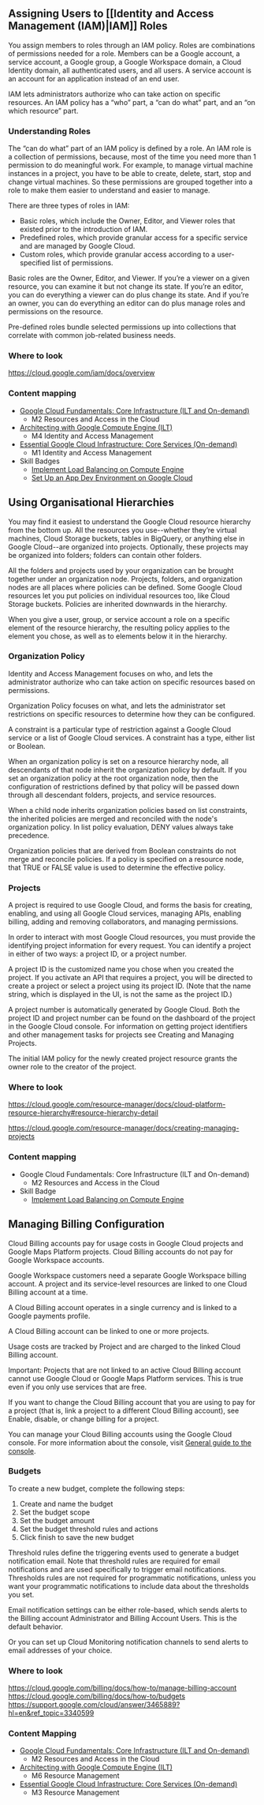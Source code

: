 
## Assigning Users to [[Identity and Access Management (IAM)|IAM]] Roles

You assign members to roles through an IAM policy. Roles are combinations of permissions needed for a role. Members can be a Google account, a service account, a Google group, a Google Workspace domain, a Cloud Identity domain, all authenticated users, and all users. A service account is an account for an application instead of an end user.

IAM lets administrators authorize who can take action on specific resources. An IAM policy has a “who” part, a “can do what” part, and an “on which resource” part.

### Understanding Roles
The “can do what” part of an IAM policy is defined by a role. An IAM role is a collection of permissions, because, most of the time you need more than 1 permission to do meaningful work. For example, to manage virtual machine instances in a project, you have to be able to create, delete, start, stop and change virtual machines. So these permissions are grouped together into a role to make them easier to understand and easier to manage.

There are three types of roles in IAM:
- Basic roles, which include the Owner, Editor, and Viewer roles that existed prior to the introduction of IAM.
- Predefined roles, which provide granular access for a specific service and are managed by Google Cloud.
- Custom roles, which provide granular access according to a user-specified list of permissions.

Basic roles are the Owner, Editor, and Viewer. If you’re a viewer on a given resource, you can examine it but not change its state. If you’re an editor, you can do everything a viewer can do plus change its state. And if you’re an owner, you can do everything an editor can do plus manage roles and permissions on the resource.

Pre-defined roles bundle selected permissions up into collections that correlate with common job-related business needs.

### Where to look
https://cloud.google.com/iam/docs/overview 

### Content mapping
- [Google Cloud Fundamentals: Core Infrastructure (ILT and On-demand)](https://www.cloudskillsboost.google/course_templates/60)
	- M2 Resources and Access in the Cloud
- [Architecting with Google Compute Engine (ILT)](https://cloud.google.com/learn/training/class-schedule#/title=Architecting_with_Google_Compute_Engine)
	- M4 Identity and Access Management
- [Essential Google Cloud Infrastructure: Core Services (On-demand)](https://www.cloudskillsboost.google/course_templates/49)
	- M1 Identity and Access Management
- Skill Badges
	- [Implement Load Balancing on Compute Engine](https://www.cloudskillsboost.google/course_templates/648)
	- [Set Up an App Dev Environment on Google Cloud](https://www.cloudskillsboost.google/course_templates/637)


## Using Organisational Hierarchies

You may find it easiest to understand the Google Cloud resource hierarchy from the bottom up. All the resources you use--whether they’re virtual machines, Cloud Storage buckets, tables in BigQuery, or anything else in Google Cloud--are organized into projects. Optionally, these projects may be organized into folders; folders can contain other folders. 

All the folders and projects used by your organization can be brought together under an organization node. Projects, folders, and organization nodes are all places where policies can be defined. Some Google Cloud resources let you put policies on individual resources too, like Cloud Storage buckets. Policies are inherited downwards in the hierarchy.

When you give a user, group, or service account a role on a specific element of the resource hierarchy, the resulting policy applies to the element you chose, as well as to elements below it in the hierarchy.

### Organization Policy
Identity and Access Management focuses on who, and lets the administrator authorize who can take action on specific resources based on permissions. 

Organization Policy focuses on what, and lets the administrator set restrictions on specific resources to determine how they can be configured.

A constraint is a particular type of restriction against a Google Cloud service or a list of Google Cloud services. A constraint has a type, either list or Boolean.

When an organization policy is set on a resource hierarchy node, all descendants of that node inherit the organization policy by default. If you set an organization policy at the root organization node, then the configuration of restrictions defined by that policy will be passed down through all descendant folders, projects, and service resources. 

When a child node inherits organization policies based on list constraints, the inherited policies are merged and reconciled with the node's organization policy. In list policy evaluation, DENY values always take precedence. 

Organization policies that are derived from Boolean constraints do not merge and reconcile policies. If a policy is specified on a resource node, that TRUE or FALSE value is used to determine the effective policy.

### Projects
A project is required to use Google Cloud, and forms the basis for creating, enabling, and using all Google Cloud services, managing APIs, enabling billing, adding and removing collaborators, and managing permissions. 

In order to interact with most Google Cloud resources, you must provide the identifying project information for every request. You can identify a project in either of two ways: a project ID, or a project number. 

A project ID is the customized name you chose when you created the project. If you activate an API that requires a project, you will be directed to create a project or select a project using its project ID. (Note that the name string, which is displayed in the UI, is not the same as the project ID.) 

A project number is automatically generated by Google Cloud. Both the project ID and project number can be found on the dashboard of the project in the Google Cloud console. For information on getting project identifiers and other management tasks for projects see Creating and Managing Projects. 

The initial IAM policy for the newly created project resource grants the owner role to the creator of the project.

### Where to look
https://cloud.google.com/resource-manager/docs/cloud-platform-resource-hierarchy#resource-hierarchy-detail

https://cloud.google.com/resource-manager/docs/creating-managing-projects

### Content mapping
- Google Cloud Fundamentals: Core Infrastructure (ILT and On-demand)
	- M2 Resources and Access in the Cloud
- Skill Badge
	- [Implement Load Balancing on Compute Engine](https://www.cloudskillsboost.google/course_templates/648)


## Managing Billing Configuration

Cloud Billing accounts pay for usage costs in Google Cloud projects and Google Maps Platform projects. Cloud Billing accounts do not pay for Google Workspace accounts. 

Google Workspace customers need a separate Google Workspace billing account. A project and its service-level resources are linked to one Cloud Billing account at a time. 

A Cloud Billing account operates in a single currency and is linked to a Google payments profile. 

A Cloud Billing account can be linked to one or more projects.

Usage costs are tracked by Project and are charged to the linked Cloud Billing account. 

Important: Projects that are not linked to an active Cloud Billing account cannot use Google Cloud or Google Maps Platform services. This is true even if you only use services that are free. 

If you want to change the Cloud Billing account that you are using to pay for a project (that is, link a project to a different Cloud Billing account), see Enable, disable, or change billing for a project.

You can manage your Cloud Billing accounts using the Google Cloud console. For more information about the console, visit [General guide to the console](https://support.google.com/cloud/answer/3465889?hl=en&ref_topic=3340599).

### Budgets

To create a new budget, complete the following steps: 
1. Create and name the budget 
2. Set the budget scope 
3. Set the budget amount 
4. Set the budget threshold rules and actions 
5. Click finish to save the new budget 
 
Threshold rules define the triggering events used to generate a budget notification email. Note that threshold rules are required for email notifications and are used specifically to trigger email notifications. Thresholds rules are not required for programmatic notifications, unless you want your programmatic notifications to include data about the thresholds you set. 

Email notification settings can be either role-based, which sends alerts to the Billing account Administrator and Billing Account Users. This is the default behavior. 

Or you can set up Cloud Monitoring notification channels to send alerts to email addresses of your choice.

### Where to look

https://cloud.google.com/billing/docs/how-to/manage-billing-account
https://cloud.google.com/billing/docs/how-to/budgets
https://support.google.com/cloud/answer/3465889?hl=en&ref_topic=3340599

### Content Mapping

- [Google Cloud Fundamentals: Core Infrastructure (ILT and On-demand)](https://www.cloudskillsboost.google/course_templates/60)
	- M2 Resources and Access in the Cloud
- [Architecting with Google Compute Engine (ILT)](https://cloud.google.com/learn/training/class-schedule#/title=Architecting_with_Google_Compute_Engine)
	- M6 Resource Management
- [Essential Google Cloud Infrastructure: Core Services (On-demand)](https://www.cloudskillsboost.google/course_templates/49)
	- M3 Resource Management
